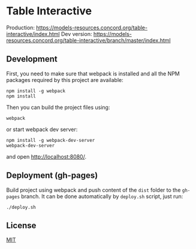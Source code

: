 # Table Interactive

Production: https://models-resources.concord.org/table-interactive/index.html
Dev version: https://models-resources.concord.org/table-interactive/branch/master/index.html

## Development

First, you need to make sure that webpack is installed and all the NPM packages required by this project are available:

```
npm install -g webpack
npm install
```
Then you can build the project files using:
```
webpack
```
or start webpack dev server:
```
npm install -g webpack-dev-server 
webpack-dev-server
```
and open [http://localhost:8080/](http://localhost:8080/).

## Deployment (gh-pages)

Build project using webpack and push content of the `dist` folder to the `gh-pages` branch.
It can be done automatically by `deploy.sh` script, just run:

```
./deploy.sh
```

## License 

[MIT](https://github.com/concord-consortium/seismic-explorer/blob/master/LICENSE)

